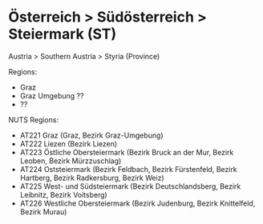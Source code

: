 # Österreich > Südösterreich > Steiermark (ST)

Austria > Southern Austria > Styria (Province)

Regions:

- Graz
- Graz Umgebung ??
- ??


NUTS Regions:

- AT221 Graz (Graz, Bezirk Graz-Umgebung)
- AT222 Liezen (Bezirk Liezen)
- AT223 Östliche Obersteiermark (Bezirk Bruck an der Mur, Bezirk Leoben, Bezirk Mürzzuschlag)
- AT224 Oststeiermark (Bezirk Feldbach, Bezirk Fürstenfeld, Bezirk Hartberg, Bezirk Radkersburg, Bezirk Weiz)
- AT225 West- und Südsteiermark (Bezirk Deutschlandsberg, Bezirk Leibnitz, Bezirk Voitsberg)
- AT226 Westliche Obersteiermark (Bezirk Judenburg, Bezirk Knittelfeld, Bezirk Murau)

